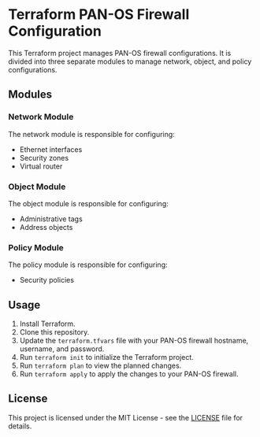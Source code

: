 # Terraform PAN-OS Firewall Configuration

This Terraform project manages PAN-OS firewall configurations. It is divided into three separate modules to manage network, object, and policy configurations.

## Modules

### Network Module

The network module is responsible for configuring:

- Ethernet interfaces
- Security zones
- Virtual router

### Object Module

The object module is responsible for configuring:

- Administrative tags
- Address objects

### Policy Module

The policy module is responsible for configuring:

- Security policies

## Usage

1. Install Terraform.
2. Clone this repository.
3. Update the `terraform.tfvars` file with your PAN-OS firewall hostname, username, and password.
4. Run `terraform init` to initialize the Terraform project.
5. Run `terraform plan` to view the planned changes.
6. Run `terraform apply` to apply the changes to your PAN-OS firewall.

## License

This project is licensed under the MIT License - see the [LICENSE](LICENSE) file for details.
